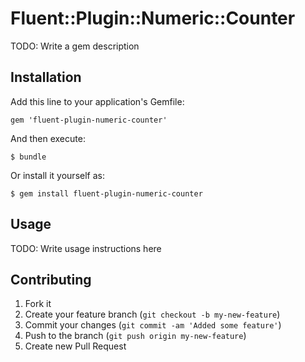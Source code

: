 # Fluent::Plugin::Numeric::Counter

TODO: Write a gem description

## Installation

Add this line to your application's Gemfile:

    gem 'fluent-plugin-numeric-counter'

And then execute:

    $ bundle

Or install it yourself as:

    $ gem install fluent-plugin-numeric-counter

## Usage

TODO: Write usage instructions here

## Contributing

1. Fork it
2. Create your feature branch (`git checkout -b my-new-feature`)
3. Commit your changes (`git commit -am 'Added some feature'`)
4. Push to the branch (`git push origin my-new-feature`)
5. Create new Pull Request
